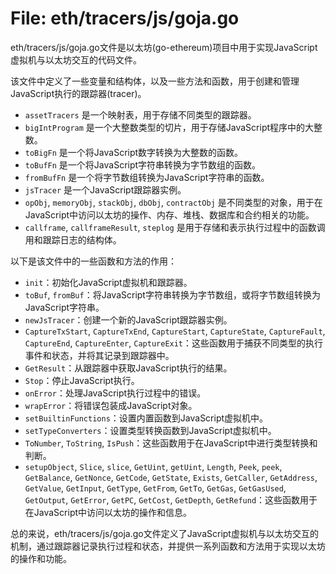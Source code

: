 # File: eth/tracers/js/goja.go

eth/tracers/js/goja.go文件是以太坊(go-ethereum)项目中用于实现JavaScript虚拟机与以太坊交互的代码文件。

该文件中定义了一些变量和结构体，以及一些方法和函数，用于创建和管理JavaScript执行的跟踪器(tracer)。

- `assetTracers` 是一个映射表，用于存储不同类型的跟踪器。
- `bigIntProgram` 是一个大整数类型的切片，用于存储JavaScript程序中的大整数。
- `toBigFn` 是一个将JavaScript数字转换为大整数的函数。
- `toBufFn` 是一个将JavaScript字符串转换为字节数组的函数。
- `fromBufFn` 是一个将字节数组转换为JavaScript字符串的函数。
- `jsTracer` 是一个JavaScript跟踪器实例。
- `opObj`, `memoryObj`, `stackObj`, `dbObj`, `contractObj` 是不同类型的对象，用于在JavaScript中访问以太坊的操作、内存、堆栈、数据库和合约相关的功能。
- `callframe`, `callframeResult`, `steplog` 是用于存储和表示执行过程中的函数调用和跟踪日志的结构体。

以下是该文件中的一些函数和方法的作用：

- `init`：初始化JavaScript虚拟机和跟踪器。
- `toBuf`, `fromBuf`：将JavaScript字符串转换为字节数组，或将字节数组转换为JavaScript字符串。
- `newJsTracer`：创建一个新的JavaScript跟踪器实例。
- `CaptureTxStart`, `CaptureTxEnd`, `CaptureStart`, `CaptureState`, `CaptureFault`, `CaptureEnd`, `CaptureEnter`, `CaptureExit`：这些函数用于捕获不同类型的执行事件和状态，并将其记录到跟踪器中。
- `GetResult`：从跟踪器中获取JavaScript执行的结果。
- `Stop`：停止JavaScript执行。
- `onError`：处理JavaScript执行过程中的错误。
- `wrapError`：将错误包装成JavaScript对象。
- `setBuiltinFunctions`：设置内置函数到JavaScript虚拟机中。
- `setTypeConverters`：设置类型转换函数到JavaScript虚拟机中。
- `ToNumber`, `ToString`, `IsPush`：这些函数用于在JavaScript中进行类型转换和判断。
- `setupObject`, `Slice`, `slice`, `GetUint`, `getUint`, `Length`, `Peek`, `peek`, `GetBalance`, `GetNonce`, `GetCode`, `GetState`, `Exists`, `GetCaller`, `GetAddress`, `GetValue`, `GetInput`, `GetType`, `GetFrom`, `GetTo`, `GetGas`, `GetGasUsed`, `GetOutput`, `GetError`, `GetPC`, `GetCost`, `GetDepth`, `GetRefund`：这些函数用于在JavaScript中访问以太坊的操作和信息。

总的来说，eth/tracers/js/goja.go文件定义了JavaScript虚拟机与以太坊交互的机制，通过跟踪器记录执行过程和状态，并提供一系列函数和方法用于实现以太坊的操作和功能。

